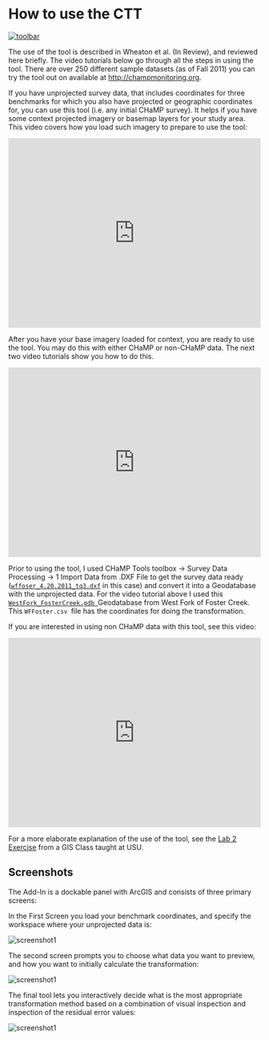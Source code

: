 # How to use the CTT

[![toolbar]({{site.baseurl}}/assets/images/CTT_Toolbar.png)]({{site.baseurl}}/index.html)

The use of the tool is described in Wheaton et al. (In Review), and reviewed here briefly. The video tutorials below go through all the steps in using the tool. There are over 250 different sample datasets (as of Fall 2011) you can try the tool out on available at http://champmonitoring.org.

If you have unprojected survey data, that includes coordinates for three benchmarks for which you also have projected or geographic coordinates for, you can use this tool (i.e. any initial CHaMP survey). It helps if you have some context projected imagery or basemap layers for your study area. This video covers how you load such imagery to prepare to use the tool: 

<div style="position:relative;height:0;padding-bottom:75.0%"><iframe src="https://www.youtube.com/embed/zkt6oKAJWfs?ecver=2" width="480" height="360" frameborder="0" style="position:absolute;width:100%;height:100%;left:0" allowfullscreen></iframe></div>

After you have your base imagery loaded for context, you are ready to use the tool. You may do this with either CHaMP or non-CHaMP data. The next two video tutorials show you how to do this.

<div style="position:relative;height:0;padding-bottom:75.0%"><iframe src="https://www.youtube.com/embed/H-75BKWn-ro?ecver=2" width="480" height="360" frameborder="0" style="position:absolute;width:100%;height:100%;left:0" allowfullscreen></iframe></div>

Prior to using the tool, I used CHaMP Tools toolbox -> Survey Data Processing -> 1 Import Data from .DXF File to get the survey data ready ([`wffoser_4.20.2011_tq3.dxf`](http://www.gis.usu.edu/~jwheaton/et_al/CHAMP_TransformationTool/wffoster_4.20.2011_tq3.dxf) in this case) and convert it into a Geodatabase with the unprojected data. For the video tutorial above I used this [`WestFork_FosterCreek.gdb `](http://www.gis.usu.edu/~jwheaton/et_al/CHAMP_TransformationTool/WestFork_FosterCreek.gdb.zip)Geodatabase from West Fork of Foster Creek. This `WFFoster.csv `file has the coordinates for doing the transformation. 

If you are interested in using non CHaMP data with this tool, see this video:

<div style="position:relative;height:0;padding-bottom:75.0%"><iframe src="https://www.youtube.com/embed/mhK_iRPSo9c?ecver=2" width="480" height="360" frameborder="0" style="position:absolute;width:100%;height:100%;left:0" allowfullscreen></iframe></div>

For a more elaborate explanation of the use of the tool, see the [Lab 2 Exercise](http://gis.joewheaton.org/assignments/labs/lab-02---coordinate-data-projections-transformations) from a GIS Class taught at USU.

## Screenshots

The Add-In is a dockable panel with ArcGIS and consists of three primary screens:

In the First Screen you load your benchmark coordinates, and specify the workspace where your unprojected data is: 

![screenshot1]({{site.baseurl}}/assets/images/CTT_Screen1_NEW.png)

The second screen prompts you to choose what data you want to preview, and how you want to initially calculate the transformation:

![screenshot1]({{site.baseurl}}/assets/images/CTT_Screen2_NEW.png)

The final tool lets you interactively decide what is the most appropriate transformation method based on a combination of visual inspection and inspection of the residual error values:

![screenshot1]({{site.baseurl}}/assets/images/CTT_Screen3_NEW.png)